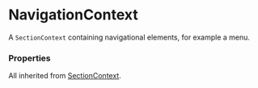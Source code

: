 # NavigationContext

A `SectionContext` containing navigational elements, for example a menu.

### Properties
All inherited from [SectionContext](/docs/taxonomy/location-contexts/SectionContext).
